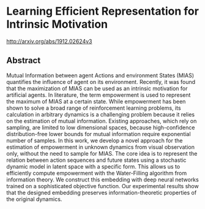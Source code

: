 # Learning Efficient Representation for Intrinsic Motivation
http://arxiv.org/abs/1912.02624v3
## Abstract
Mutual Information between agent Actions and environment States (MIAS) quantifies the influence of agent on its environment. Recently, it was found that the maximization of MIAS can be used as an intrinsic motivation for artificial agents. In literature, the term empowerment is used to represent the maximum of MIAS at a certain state. While empowerment has been shown to solve a broad range of reinforcement learning problems, its calculation in arbitrary dynamics is a challenging problem because it relies on the estimation of mutual information. Existing approaches, which rely on sampling, are limited to low dimensional spaces, because high-confidence distribution-free lower bounds for mutual information require exponential number of samples. In this work, we develop a novel approach for the estimation of empowerment in unknown dynamics from visual observation only, without the need to sample for MIAS. The core idea is to represent the relation between action sequences and future states using a stochastic dynamic model in latent space with a specific form. This allows us to efficiently compute empowerment with the Water-Filling algorithm from information theory. We construct this embedding with deep neural networks trained on a sophisticated objective function. Our experimental results show that the designed embedding preserves information-theoretic properties of the original dynamics.